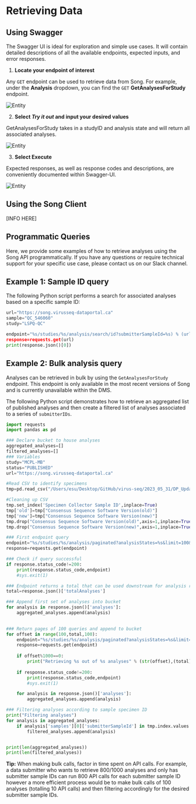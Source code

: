 # Retrieving Data

## Using Swagger

The Swagger UI is ideal for exploration and simple use cases. It will contain detailed descriptions of all the available endpoints, expected inputs, and error responses.

1. **Locate your endpoint of interest**

Any `GET` endpoint can be used to retrieve data from Song. For example, under the **Analysis** dropdown, you can find the `GET` **GetAnalysesForStudy** endpoint. 

![Entity](../assets/swagger_endpoint.png 'GetAnalysesForStudy')

2. **Select *Try it out* and input your desired values** 

GetAnalysesForStudy takes in a studyID and analysis state and will return all associated analyses.  


![Entity](../assets/swagger_executeanalysis.png 'Execute')

3. **Select Execute** 

Expected responses, as well as response codes and descriptions, are conveniently documented within Swagger-UI.

![Entity](../assets/swagger_responses.png 'Responses')

## Using the Song Client

[INFO HERE]

## Programmatic Queries

Here, we provide some examples of how to retrieve analyses using the Song API programmatically. If you have any questions or require technical support for your specific use case, please contact us on our Slack channel.

## Example 1: Sample ID query

The following Python script performs a search for associated analyses based on a specific sample ID:

```python
url="https://song.virusseq-dataportal.ca"
sample="QC_546060"
study="LSPQ-QC"

endpoint="%s/studies/%s/analysis/search/id?submitterSampleId=%s) % (url,study,sample)
response=requests.get(url)
print(response.json()[0])
```

## Example 2: Bulk analysis query

Analyses can be retrieved in bulk by using the `GetAnalysesForStudy` endpoint. This endpoint is only available in the most recent versions of Song and is currently unavailable within the DMS. 

The following Python script demonstrates how to retrieve an aggregated list of published analyses and then create a filtered list of analyses associated to a series of `submitterIDs`.

```python
import requests
import pandas as pd

### Declare bucket to house analyses
aggregated_analyses=[]
filtered_analyses=[]
### Variables
study="MCPL-MB"
status="PUBLISHED"
url="https://song.virusseq-dataportal.ca"

#Read CSV to identify specimens
tmp=pd.read_csv("/Users/esu/Desktop/GitHub/virus-seq/2023_05_31/DP_Update_consensus_seq_version.csv",sep=",")

#Cleaning up CSV
tmp.set_index('Specimen Collector Sample ID',inplace=True)
tmp['old']=tmp["Consensus Sequence Software Version(old)"]
tmp['new']=tmp["Consensus Sequence Software Version(new)"]
tmp.drop("Consensus Sequence Software Version(old)",axis=1,inplace=True)
tmp.drop("Consensus Sequence Software Version(new)",axis=1,inplace=True)

### First endpoint query
endpoint="%s/studies/%s/analysis/paginated?analysisStates=%s&limit=100&offset=0" % (url,study,status)
response=requests.get(endpoint)

### Check if query successful
if response.status_code!=200:
    print(response.status_code,endpoint)
    #sys.exit(1)

### Endpoint returns a total that can be used downstream for analysis retrieval
total=response.json()['totalAnalyses']

### Append first set of analyses into bucket
for analysis in response.json()['analyses']:
    aggregated_analyses.append(analysis)

    
### Return pages of 100 queries and append to bucket
for offset in range(100,total,100):
    endpoint="%s/studies/%s/analysis/paginated?analysisStates=%s&limit=100&offset=%s" % (url,study,status,str(offset))
    response=requests.get(endpoint)  
    
    if offset%1000==0:
        print("Retrieving %s out of %s analyses" % (str(offset),(total)))
    
    if response.status_code!=200:
        print(response.status_code,endpoint)
        #sys.exit(1)

    for analysis in response.json()['analyses']:
        aggregated_analyses.append(analysis)

### Filtering analyses according to sample specimen ID
print("Filtering analyses")
for analysis in aggregated_analyses:
    if analysis['samples'][0]['submitterSampleId'] in tmp.index.values.tolist():
        filtered_analyses.append(analysis)


print(len(aggregated_analyses))
print(len(filtered_analyses))
```

**Tip:** When making bulk calls, factor in time spent on API calls. For example, a data submitter who wants to retrieve 800/1000 analyses and only has submitter sample IDs can run 800 API calls for each submitter sample ID however a more efficient process would be to make bulk calls of 100 analyses (totalling 10 API calls) and then filtering accordingly for the desired submitter sample IDs.
